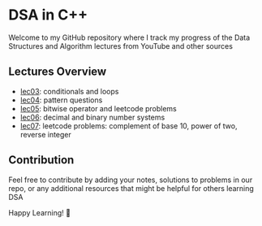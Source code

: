 # DSA in C++

Welcome to my GitHub repository where I track my progress of the Data Structures and Algorithm lectures from YouTube and other sources

## Lectures Overview

- [lec03](/lec03): conditionals and loops
- [lec04](/lec04): pattern questions
- [lec05](/lec05): bitwise operator and leetcode problems
- [lec06](/lec06): decimal and binary number systems
- [lec07](/lec07): leetcode problems: complement of base 10, power of two, reverse integer

## Contribution

Feel free to contribute by adding your notes, solutions to problems in our repo, or any additional resources that might be helpful for others learning DSA

Happy Learning! 🚀
